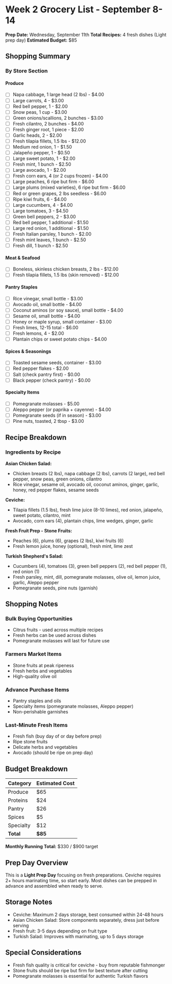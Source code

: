 # Week 2 Grocery List - September 8-14

**Prep Date:** Wednesday, September 11th
**Total Recipes:** 4 fresh dishes (Light prep day)
**Estimated Budget:** $85

## Shopping Summary

### By Store Section

#### Produce
- [ ] Napa cabbage, 1 large head (2 lbs) - $4.00
- [ ] Large carrots, 4 - $3.00
- [ ] Red bell pepper, 1 - $2.00
- [ ] Snow peas, 1 cup - $3.00
- [ ] Green onions/scallions, 2 bunches - $3.00
- [ ] Fresh cilantro, 2 bunches - $4.00
- [ ] Fresh ginger root, 1 piece - $2.00
- [ ] Garlic heads, 2 - $2.00
- [ ] Fresh tilapia fillets, 1.5 lbs - $12.00
- [ ] Medium red onion, 1 - $1.50
- [ ] Jalapeño pepper, 1 - $0.50
- [ ] Large sweet potato, 1 - $2.00
- [ ] Fresh mint, 1 bunch - $2.50
- [ ] Large avocado, 1 - $2.00
- [ ] Fresh corn ears, 4 (or 2 cups frozen) - $4.00
- [ ] Large peaches, 6 ripe but firm - $6.00
- [ ] Large plums (mixed varieties), 6 ripe but firm - $6.00
- [ ] Red or green grapes, 2 lbs seedless - $6.00
- [ ] Ripe kiwi fruits, 6 - $4.00
- [ ] Large cucumbers, 4 - $4.00
- [ ] Large tomatoes, 3 - $4.50
- [ ] Green bell peppers, 2 - $3.00
- [ ] Red bell pepper, 1 additional - $1.50
- [ ] Large red onion, 1 additional - $1.50
- [ ] Fresh Italian parsley, 1 bunch - $2.00
- [ ] Fresh mint leaves, 1 bunch - $2.50
- [ ] Fresh dill, 1 bunch - $2.50

#### Meat & Seafood
- [ ] Boneless, skinless chicken breasts, 2 lbs - $12.00
- [ ] Fresh tilapia fillets, 1.5 lbs (skin removed) - $12.00

#### Pantry Staples
- [ ] Rice vinegar, small bottle - $3.00
- [ ] Avocado oil, small bottle - $4.00
- [ ] Coconut aminos (or soy sauce), small bottle - $4.00
- [ ] Sesame oil, small bottle - $4.00
- [ ] Honey or maple syrup, small container - $3.00
- [ ] Fresh limes, 12-15 total - $6.00
- [ ] Fresh lemons, 4 - $2.00
- [ ] Plantain chips or sweet potato chips - $4.00

#### Spices & Seasonings
- [ ] Toasted sesame seeds, container - $3.00
- [ ] Red pepper flakes - $2.00
- [ ] Salt (check pantry first) - $0.00
- [ ] Black pepper (check pantry) - $0.00

#### Specialty Items
- [ ] Pomegranate molasses - $5.00
- [ ] Aleppo pepper (or paprika + cayenne) - $4.00
- [ ] Pomegranate seeds (if in season) - $3.00
- [ ] Pine nuts, toasted, 2 tbsp - $3.00

## Recipe Breakdown

### Ingredients by Recipe

**Asian Chicken Salad:**
- Chicken breasts (2 lbs), napa cabbage (2 lbs), carrots (2 large), red bell pepper, snow peas, green onions, cilantro
- Rice vinegar, sesame oil, avocado oil, coconut aminos, ginger, garlic, honey, red pepper flakes, sesame seeds

**Ceviche:**
- Tilapia fillets (1.5 lbs), fresh lime juice (8-10 limes), red onion, jalapeño, sweet potato, cilantro, mint
- Avocado, corn ears (4), plantain chips, lime wedges, ginger, garlic

**Fresh Fruit Prep - Stone Fruits:**
- Peaches (6), plums (6), grapes (2 lbs), kiwi fruits (6)
- Fresh lemon juice, honey (optional), fresh mint, lime zest

**Turkish Shepherd's Salad:**
- Cucumbers (4), tomatoes (3), green bell peppers (2), red bell pepper (1), red onion (1)
- Fresh parsley, mint, dill, pomegranate molasses, olive oil, lemon juice, garlic, Aleppo pepper
- Pomegranate seeds, pine nuts (garnish)

## Shopping Notes

### Bulk Buying Opportunities
- Citrus fruits - used across multiple recipes
- Fresh herbs can be used across dishes
- Pomegranate molasses will last for future use

### Farmers Market Items
- Stone fruits at peak ripeness
- Fresh herbs and vegetables
- High-quality olive oil

### Advance Purchase Items
- Pantry staples and oils
- Specialty items (pomegranate molasses, Aleppo pepper)
- Non-perishable garnishes

### Last-Minute Fresh Items
- Fresh fish (buy day of or day before prep)
- Ripe stone fruits
- Delicate herbs and vegetables
- Avocado (should be ripe on prep day)

## Budget Breakdown

| Category | Estimated Cost |
|----------|---------------|
| Produce | $65 |
| Proteins | $24 |
| Pantry | $26 |
| Spices | $5 |
| Specialty | $12 |
| **Total** | **$85** |

**Monthly Running Total:** $330 / $900 target

## Prep Day Overview
This is a **Light Prep Day** focusing on fresh preparations. Ceviche requires 2+ hours marinating time, so start early. Most dishes can be prepped in advance and assembled when ready to serve.

## Storage Notes
- Ceviche: Maximum 2 days storage, best consumed within 24-48 hours
- Asian Chicken Salad: Store components separately, dress just before serving
- Fresh fruit: 3-5 days depending on fruit type
- Turkish Salad: Improves with marinating, up to 5 days storage

## Special Considerations
- Fresh fish quality is critical for ceviche - buy from reputable fishmonger
- Stone fruits should be ripe but firm for best texture after cutting
- Pomegranate molasses is essential for authentic Turkish flavors